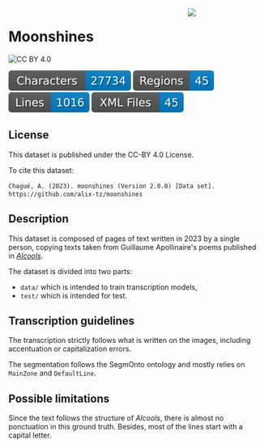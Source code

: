 <img src="./asset/moonshines.png" width="150" align="right">

Moonshines
==========


![CC BY 4.0](https://img.shields.io/badge/license-CC--BY-lightgrey)

![characters badge](badges/characters.svg) ![regions badge](badges/regions.svg) ![lines badge](badges/lines.svg) ![files badge](badges/files.svg) 


## License

This dataset is published under the CC-BY 4.0 License.

To cite this dataset:

``` 
Chagué, A. (2023). moonshines (Version 2.0.0) [Data set]. https://github.com/alix-tz/moonshines
```

## Description

This dataset is composed of pages of text written in 2023 by a single person, copying texts taken from Guillaume Apollinaire's poems published in [*Alcools*](https://www.gutenberg.org/cache/epub/15462/pg15462.txt). 

The dataset is divided into two parts: 

- `data/` which is intended to train transcription models,
- `test/` which is intended for test.

## Transcription guidelines

The transcription strictly follows what is written on the images, including accentuation or capitalization errors.

The segmentation follows the SegmOnto ontology and mostly relies on `MainZone` and `DefaultLine`.

## Possible limitations

Since the text follows the structure of *Alcools*, there is almost no ponctuation in this ground truth. Besides, most of the lines start with a capital letter.
